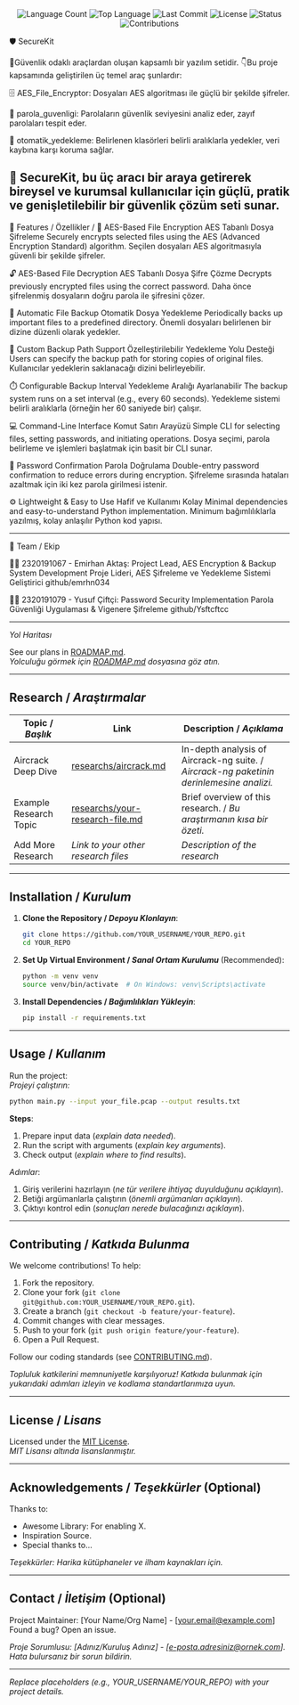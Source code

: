 <div align="center">
  <img src="https://img.shields.io/github/languages/count/emrhn034/SecureKit?style=flat-square&color=blueviolet" alt="Language Count">
  <img src="https://img.shields.io/github/languages/top/emrhn034/SecureKit?style=flat-square&color=1e90ff" alt="Top Language">
  <img src="https://img.shields.io/github/last-commit/emrhn034/SecureKit?style=flat-square&color=ff69b4" alt="Last Commit">
  <img src="https://img.shields.io/github/license/emrhn034/SecureKit?style=flat-square&color=yellow" alt="License">
  <img src="https://img.shields.io/badge/Status-Active-green?style=flat-square" alt="Status">
  <img src="https://img.shields.io/badge/Contributions-Welcome-brightgreen?style=flat-square" alt="Contributions">
</div>

🛡️ SecureKit

🔐Güvenlik odaklı araçlardan oluşan kapsamlı bir yazılım setidir. 
👇Bu proje kapsamında geliştirilen üç temel araç şunlardır:

🗄️ AES_File_Encryptor: Dosyaları AES algoritması ile güçlü bir şekilde şifreler.

🧪 parola_guvenligi: Parolaların güvenlik seviyesini analiz eder, zayıf parolaları tespit eder.

📂 otomatik_yedekleme: Belirlenen klasörleri belirli aralıklarla yedekler, veri kaybına karşı koruma sağlar.

🧰 SecureKit, bu üç aracı bir araya getirerek bireysel ve kurumsal kullanıcılar için güçlü, pratik ve genişletilebilir bir güvenlik çözüm seti sunar.
---

🚀 Features / Özellikler /
🔐 AES-Based File Encryption
AES Tabanlı Dosya Şifreleme
Securely encrypts selected files using the AES (Advanced Encryption Standard) algorithm.
Seçilen dosyaları AES algoritmasıyla güvenli bir şekilde şifreler.

🔓 AES-Based File Decryption
AES Tabanlı Dosya Şifre Çözme
Decrypts previously encrypted files using the correct password.
Daha önce şifrelenmiş dosyaların doğru parola ile şifresini çözer.

💾 Automatic File Backup
Otomatik Dosya Yedekleme
Periodically backs up important files to a predefined directory.
Önemli dosyaları belirlenen bir dizine düzenli olarak yedekler.

📁 Custom Backup Path Support
Özelleştirilebilir Yedekleme Yolu Desteği
Users can specify the backup path for storing copies of original files.
Kullanıcılar yedeklerin saklanacağı dizini belirleyebilir.

⏱️ Configurable Backup Interval
Yedekleme Aralığı Ayarlanabilir
The backup system runs on a set interval (e.g., every 60 seconds).
Yedekleme sistemi belirli aralıklarla (örneğin her 60 saniyede bir) çalışır.

💻 Command-Line Interface
Komut Satırı Arayüzü
Simple CLI for selecting files, setting passwords, and initiating operations.
Dosya seçimi, parola belirleme ve işlemleri başlatmak için basit bir CLI sunar.

🔁 Password Confirmation
Parola Doğrulama
Double-entry password confirmation to reduce errors during encryption.
Şifreleme sırasında hataları azaltmak için iki kez parola girilmesi istenir.

⚙️ Lightweight & Easy to Use
Hafif ve Kullanımı Kolay
Minimal dependencies and easy-to-understand Python implementation.
Minimum bağımlılıklarla yazılmış, kolay anlaşılır Python kod yapısı.

---

👥 Team / Ekip

🧑‍💻 2320191067 - Emirhan Aktaş: Project Lead, AES Encryption & Backup System Development
Proje Lideri, AES Şifreleme ve Yedekleme Sistemi Geliştirici
github/emrhn034

👨‍💻 2320191079 - Yusuf Çiftçi: Password Security Implementation
Parola Güvenliği Uygulaması & Vigenere Şifreleme
github/Ysftcftcc

---

 *Yol Haritası*

See our plans in [ROADMAP.md](ROADMAP.md).  
*Yolculuğu görmek için [ROADMAP.md](ROADMAP.md) dosyasına göz atın.*

---

## Research / *Araştırmalar*

| Topic / *Başlık*        | Link                                    | Description / *Açıklama*                        |
|-------------------------|-----------------------------------------|------------------------------------------------|
| Aircrack Deep Dive      | [researchs/aircrack.md](researchs/aircrack.md) | In-depth analysis of Aircrack-ng suite. / *Aircrack-ng paketinin derinlemesine analizi.* |
| Example Research Topic  | [researchs/your-research-file.md](researchs/your-research-file.md) | Brief overview of this research. / *Bu araştırmanın kısa bir özeti.* |
| Add More Research       | *Link to your other research files*     | *Description of the research*                  |

---

## Installation / *Kurulum*

1. **Clone the Repository / *Depoyu Klonlayın***:  
   ```bash
   git clone https://github.com/YOUR_USERNAME/YOUR_REPO.git
   cd YOUR_REPO
   ```

2. **Set Up Virtual Environment / *Sanal Ortam Kurulumu*** (Recommended):  
   ```bash
   python -m venv venv
   source venv/bin/activate  # On Windows: venv\Scripts\activate
   ```

3. **Install Dependencies / *Bağımlılıkları Yükleyin***:  
   ```bash
   pip install -r requirements.txt
   ```

---

## Usage / *Kullanım*

Run the project:  
*Projeyi çalıştırın:*

```bash
python main.py --input your_file.pcap --output results.txt
```

**Steps**:  
1. Prepare input data (*explain data needed*).  
2. Run the script with arguments (*explain key arguments*).  
3. Check output (*explain where to find results*).  

*Adımlar*:  
1. Giriş verilerini hazırlayın (*ne tür verilere ihtiyaç duyulduğunu açıklayın*).  
2. Betiği argümanlarla çalıştırın (*önemli argümanları açıklayın*).  
3. Çıktıyı kontrol edin (*sonuçları nerede bulacağınızı açıklayın*).

---

## Contributing / *Katkıda Bulunma*

We welcome contributions! To help:  
1. Fork the repository.  
2. Clone your fork (`git clone git@github.com:YOUR_USERNAME/YOUR_REPO.git`).  
3. Create a branch (`git checkout -b feature/your-feature`).  
4. Commit changes with clear messages.  
5. Push to your fork (`git push origin feature/your-feature`).  
6. Open a Pull Request.  

Follow our coding standards (see [CONTRIBUTING.md](CONTRIBUTING.md)).  

*Topluluk katkilerini memnuniyetle karşılıyoruz! Katkıda bulunmak için yukarıdaki adımları izleyin ve kodlama standartlarımıza uyun.*

---

## License / *Lisans*

Licensed under the [MIT License](LICENSE.md).  
*MIT Lisansı altında lisanslanmıştır.*

---

## Acknowledgements / *Teşekkürler* (Optional)

Thanks to:  
- Awesome Library: For enabling X.  
- Inspiration Source.  
- Special thanks to...  

*Teşekkürler: Harika kütüphaneler ve ilham kaynakları için.*

---

## Contact / *İletişim* (Optional)

Project Maintainer: [Your Name/Org Name] - [your.email@example.com]  
Found a bug? Open an issue.  

*Proje Sorumlusu: [Adınız/Kuruluş Adınız] - [e-posta.adresiniz@ornek.com]. Hata bulursanız bir sorun bildirin.*

---

*Replace placeholders (e.g., YOUR_USERNAME/YOUR_REPO) with your project details.*
